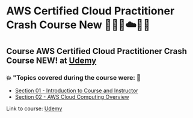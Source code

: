 # AWS Certified Cloud Practitioner Crash Course New 👨🏻‍💻☁️🧠🚀
## Course AWS Certified Cloud Practitioner Crash Course NEW! at [Udemy](https://www.udemy.com/course/aws-certified-cloud-practitioner-crash-course-new/?couponCode=KEEPLEARNING)
### 💥 "Topics covered during the course were: 🚀
- [Section 01 - Introduction to Course and Instructor](https://github.com/romulovieira777/AWS_Certified_Cloud_Practitioner_Crash_Course_New/tree/main/Section_01_Introduction_to_Course_and_Instructor)
- [Section 02 - AWS Cloud Computing Overview]()

Link to course: [Udemy](https://www.udemy.com/course/aws-certified-cloud-practitioner-crash-course-new/?couponCode=KEEPLEARNING)
